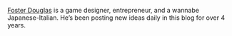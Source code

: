 [Foster Douglas](/about) is a game designer, entrepreneur, and a wannabe Japanese-Italian. He’s been posting new ideas daily in this blog for over 4 years.
